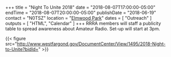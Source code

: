 +++
title = "Night To Unite 2018"
date = "2018-08-07T17:00:00-05:00"
endTime = "2018-08-07T20:00:00-05:00"
publishDate = "2018-06-19"
contact = "N0TSZ"
location = "[Elmwood Park](/places/west-fargo-elmwood-park/)"
dates = [ "Outreach" ]
outputs = [ "HTML", "Calendar" ]
+++
RRRA members will staff a publicity table to spread awareness about Amateur
Radio. Set-up will start at 3pm.

{{< figure src="http://www.westfargond.gov/DocumentCenter/View/1495/2018-Night-to-Unite?bidId=" >}}
